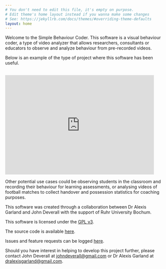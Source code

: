 ```yaml
---
# You don't need to edit this file, it's empty on purpose.
# Edit theme's home layout instead if you wanna make some changes
# See: https://jekyllrb.com/docs/themes/#overriding-theme-defaults
layout: home
---
```


Welcome to the Simple Behaviour Coder. This software is a visual behaviour coder, a type of video analyzer that allows researchers, consultants or educators to observe and analyze behaviour from
pre-recorded videos.

Below is an example of the type of project where this software has been useful.
<br/><br/>

<iframe title="New York Times Video - Embed Player" width="480" height="321" frameborder="0" scrolling="no" allowfullscreen="true" marginheight="0" marginwidth="0" id="nyt_video_player" src="https://static01.nyt.com/video/players/offsite/index.html?videoId=100000003235873"></iframe>

Other potential use cases could be observing students in the classroom and recording their behaviour for learning assessments, or analysing videos of football
matches to collect handover and possession statistics for coaching purposes.

This software was created through a collaboration between Dr Alexis Garland and John Deverall with the support of Ruhr University Bochum.

This software is licensed under the [GPL v3](https://www.gnu.org/licenses/gpl-3.0.en.html).

The source code is available [here](https://www.github.com/johndeverall/behaviourcoder).

Issues and feature requests can be logged [here](https://www.github.com/johndeverall/behaviourcoder/issues).

Should you have interest in helping to develop this project further, please contact John Deverall at johndeverall@gmail.com or Dr Alexis Garland at dralexisgarland@gmail.com.

